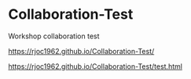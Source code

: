 # Collaboration-Test
Workshop collaboration test

https://rjoc1962.github.io/Collaboration-Test/

https://rjoc1962.github.io/Collaboration-Test/test.html
